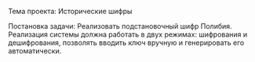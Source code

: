 Тема проекта: Исторические шифры

Постановка задачи: Реализовать подстановочный шифр Полибия. Реализация системы должна работать в двух режимах: шифрования и дешифрования, позволять вводить ключ вручную и генерировать его автоматически.
